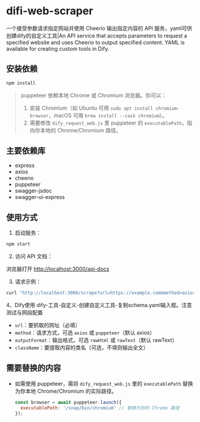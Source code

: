 # difi-web-scraper
一个接受参数请求指定网站并使用 Cheerio 输出指定内容的 API 服务，yaml可供创建dify的自定义工具|An API service that accepts parameters to request a specified website and uses Cheerio to output specified content. YAML is available for creating custom tools in Dify.

## 安装依赖

```bash
npm install
```

> puppeteer 依赖本地 Chrome 或 Chromium 浏览器。你可以：
> 1. 安装 Chromium（如 Ubuntu 可用 `sudo apt install chromium-browser`，macOS 可用 `brew install --cask chromium`）。
> 2. 需要修改 `dify_request_web.js` 里 puppeteer 的 `executablePath`，指向你本地的 Chrome/Chromium 路径。

## 主要依赖库
- express
- axios
- cheerio
- puppeteer
- swagger-jsdoc
- swagger-ui-express

## 使用方式

1. 启动服务：

```bash
npm start
```

2. 访问 API 文档：

浏览器打开 [http://localhost:3000/api-docs](http://localhost:3000/api-docs)

3. 请求示例：

```bash
curl "http://localhost:3000/scrape?url=https://example.com&method=axios&outputFormat=rawText&className=main"
```

4、Dify使用
dify-工具-自定义-创建自定义工具-复制schema.yaml输入框。注意测试与网段配置

- `url`：要抓取的网址（必填）
- `method`：请求方式，可选 `axios` 或 `puppeteer`（默认 axios）
- `outputFormat`：输出格式，可选 `rawHtml` 或 `rawText`（默认 rawText）
- `className`：要提取内容的类名（可选，不填则输出全文）

## 需要替换的内容

- 如需使用 puppeteer，需将 `dify_request_web.js` 里的 `executablePath` 替换为你本地 Chrome/Chromium 的实际路径。
  ```js
  const browser = await puppeteer.launch({
    executablePath: '/snap/bin/chromium' // 替换为你的 Chrome 路径
  });
  ```


